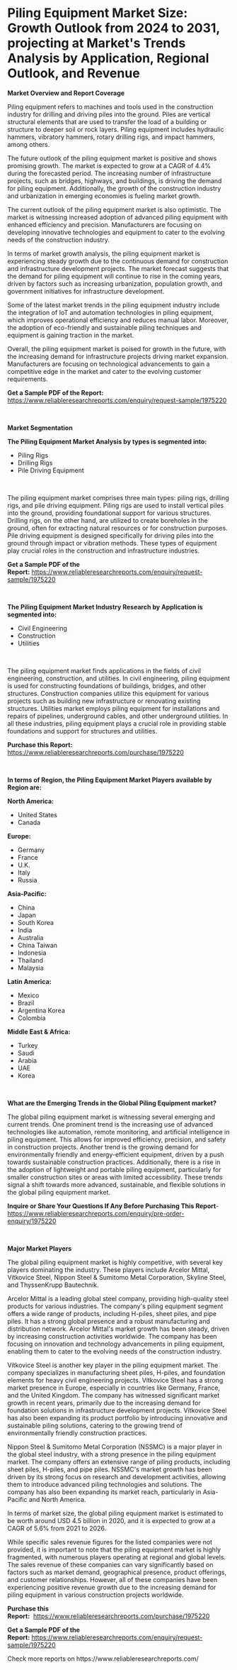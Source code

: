 <p><h1>Piling Equipment Market Size: Growth Outlook from 2024 to 2031, projecting at Market's Trends Analysis by Application, Regional Outlook, and Revenue</h1></p><p><strong>Market Overview and Report Coverage</strong></p>
<p><p>Piling equipment refers to machines and tools used in the construction industry for drilling and driving piles into the ground. Piles are vertical structural elements that are used to transfer the load of a building or structure to deeper soil or rock layers. Piling equipment includes hydraulic hammers, vibratory hammers, rotary drilling rigs, and impact hammers, among others.</p><p>The future outlook of the piling equipment market is positive and shows promising growth. The market is expected to grow at a CAGR of 4.4% during the forecasted period. The increasing number of infrastructure projects, such as bridges, highways, and buildings, is driving the demand for piling equipment. Additionally, the growth of the construction industry and urbanization in emerging economies is fueling market growth.</p><p>The current outlook of the piling equipment market is also optimistic. The market is witnessing increased adoption of advanced piling equipment with enhanced efficiency and precision. Manufacturers are focusing on developing innovative technologies and equipment to cater to the evolving needs of the construction industry.</p><p>In terms of market growth analysis, the piling equipment market is experiencing steady growth due to the continuous demand for construction and infrastructure development projects. The market forecast suggests that the demand for piling equipment will continue to rise in the coming years, driven by factors such as increasing urbanization, population growth, and government initiatives for infrastructure development.</p><p>Some of the latest market trends in the piling equipment industry include the integration of IoT and automation technologies in piling equipment, which improves operational efficiency and reduces manual labor. Moreover, the adoption of eco-friendly and sustainable piling techniques and equipment is gaining traction in the market.</p><p>Overall, the piling equipment market is poised for growth in the future, with the increasing demand for infrastructure projects driving market expansion. Manufacturers are focusing on technological advancements to gain a competitive edge in the market and cater to the evolving customer requirements.</p></p>
<p><strong>Get a Sample PDF of the Report:</strong> <a href="https://www.reliableresearchreports.com/enquiry/request-sample/1975220">https://www.reliableresearchreports.com/enquiry/request-sample/1975220</a></p>
<p>&nbsp;</p>
<p><strong>Market Segmentation</strong></p>
<p><strong>The Piling Equipment Market Analysis by types is segmented into:</strong></p>
<p><ul><li>Piling Rigs</li><li>Drilling Rigs</li><li>Pile Driving Equipment</li></ul></p>
<p>&nbsp;</p>
<p><p>The piling equipment market comprises three main types: piling rigs, drilling rigs, and pile driving equipment. Piling rigs are used to install vertical piles into the ground, providing foundational support for various structures. Drilling rigs, on the other hand, are utilized to create boreholes in the ground, often for extracting natural resources or for construction purposes. Pile driving equipment is designed specifically for driving piles into the ground through impact or vibration methods. These types of equipment play crucial roles in the construction and infrastructure industries.</p></p>
<p><strong>Get a Sample PDF of the Report:</strong>&nbsp;<a href="https://www.reliableresearchreports.com/enquiry/request-sample/1975220">https://www.reliableresearchreports.com/enquiry/request-sample/1975220</a></p>
<p>&nbsp;</p>
<p><strong>The Piling Equipment Market Industry Research by Application is segmented into:</strong></p>
<p><ul><li>Civil Engineering</li><li>Construction</li><li>Utilities</li></ul></p>
<p>&nbsp;</p>
<p><p>The piling equipment market finds applications in the fields of civil engineering, construction, and utilities. In civil engineering, piling equipment is used for constructing foundations of buildings, bridges, and other structures. Construction companies utilize this equipment for various projects such as building new infrastructure or renovating existing structures. Utilities market employs piling equipment for installations and repairs of pipelines, underground cables, and other underground utilities. In all these industries, piling equipment plays a crucial role in providing stable foundations and support for structures and utilities.</p></p>
<p><strong>Purchase this Report:</strong>&nbsp; <a href="https://www.reliableresearchreports.com/purchase/1975220">https://www.reliableresearchreports.com/purchase/1975220</a></p>
<p>&nbsp;</p>
<p><strong>In terms of Region, the Piling Equipment Market Players available by Region are:</strong></p>
<p>
    <p> <strong> North America: </strong>
        <ul>
            <li>United States</li>
            <li>Canada</li>
        </ul>
        </p> 
    <p> <strong> Europe: </strong>
        <ul>
            <li>Germany</li>
            <li>France</li>
            <li>U.K.</li>
            <li>Italy</li>
            <li>Russia</li>
        </ul>
        </p> 
    <p> <strong> Asia-Pacific: </strong>
        <ul>
            <li>China</li>
            <li>Japan</li>
            <li>South Korea</li>
            <li>India</li>
            <li>Australia</li>
            <li>China Taiwan</li>
            <li>Indonesia</li>
            <li>Thailand</li>
            <li>Malaysia</li>
        </ul>
        </p> 
    <p> <strong> Latin America: </strong>
        <ul>
            <li>Mexico</li>
            <li>Brazil</li>
            <li>Argentina Korea</li>
            <li>Colombia</li>
        </ul>
        </p> 
    <p> <strong> Middle East & Africa: </strong>
        <ul>
            <li>Turkey</li>
            <li>Saudi</li>
            <li>Arabia</li>
            <li>UAE</li>
            <li>Korea</li>
        </ul>
    </p>
    </p>
<p>&nbsp;</p>
<p><strong>What are the Emerging Trends in the Global Piling Equipment market?</strong></p>
<p><p>The global piling equipment market is witnessing several emerging and current trends. One prominent trend is the increasing use of advanced technologies like automation, remote monitoring, and artificial intelligence in piling equipment. This allows for improved efficiency, precision, and safety in construction projects. Another trend is the growing demand for environmentally friendly and energy-efficient equipment, driven by a push towards sustainable construction practices. Additionally, there is a rise in the adoption of lightweight and portable piling equipment, particularly for smaller construction sites or areas with limited accessibility. These trends signal a shift towards more advanced, sustainable, and flexible solutions in the global piling equipment market.</p></p>
<p><strong>Inquire or Share Your Questions If Any Before Purchasing This Report</strong>- <a href="https://www.reliableresearchreports.com/enquiry/pre-order-enquiry/1975220">https://www.reliableresearchreports.com/enquiry/pre-order-enquiry/1975220</a></p>
<p>&nbsp;</p>
<p><strong>Major Market Players</strong></p>
<p><p>The global piling equipment market is highly competitive, with several key players dominating the industry. These players include Arcelor Mittal, Vítkovice Steel, Nippon Steel & Sumitomo Metal Corporation, Skyline Steel, and ThyssenKrupp Bautechnik. </p><p>Arcelor Mittal is a leading global steel company, providing high-quality steel products for various industries. The company's piling equipment segment offers a wide range of products, including H-piles, sheet piles, and pipe piles. It has a strong global presence and a robust manufacturing and distribution network. Arcelor Mittal's market growth has been steady, driven by increasing construction activities worldwide. The company has been focusing on innovation and technology advancements in piling equipment, enabling them to cater to the evolving needs of the construction industry. </p><p>Vítkovice Steel is another key player in the piling equipment market. The company specializes in manufacturing sheet piles, H-piles, and foundation elements for heavy civil engineering projects. Vítkovice Steel has a strong market presence in Europe, especially in countries like Germany, France, and the United Kingdom. The company has witnessed significant market growth in recent years, primarily due to the increasing demand for foundation solutions in infrastructure development projects. Vítkovice Steel has also been expanding its product portfolio by introducing innovative and sustainable piling solutions, catering to the growing trend of environmentally friendly construction practices. </p><p>Nippon Steel & Sumitomo Metal Corporation (NSSMC) is a major player in the global steel industry, with a strong presence in the piling equipment market. The company offers an extensive range of piling products, including sheet piles, H-piles, and pipe piles. NSSMC's market growth has been driven by its strong focus on research and development activities, allowing them to introduce advanced piling technologies and solutions. The company has also been expanding its market reach, particularly in Asia-Pacific and North America. </p><p>In terms of market size, the global piling equipment market is estimated to be worth around USD 4.5 billion in 2020, and it is expected to grow at a CAGR of 5.6% from 2021 to 2026. </p><p>While specific sales revenue figures for the listed companies were not provided, it is important to note that the piling equipment market is highly fragmented, with numerous players operating at regional and global levels. The sales revenue of these companies can vary significantly based on factors such as market demand, geographical presence, product offerings, and customer relationships. However, all of these companies have been experiencing positive revenue growth due to the increasing demand for piling equipment in various construction projects worldwide.</p></p>
<p><strong>Purchase this Report:</strong>&nbsp;&nbsp;<a href="https://www.reliableresearchreports.com/purchase/1975220">https://www.reliableresearchreports.com/purchase/1975220</a></p>
<p></p>
<p><strong>Get a Sample PDF of the Report:</strong>&nbsp;<a href="https://www.reliableresearchreports.com/enquiry/request-sample/1975220">https://www.reliableresearchreports.com/enquiry/request-sample/1975220</a></p>
<p>Check more reports on https://www.reliableresearchreports.com/</p>